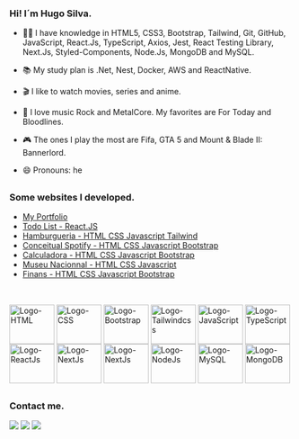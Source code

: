 ### Hi! I´m Hugo Silva.

- 👨‍💻 I have knowledge in HTML5, CSS3, Bootstrap, Tailwind, Git, GitHub, JavaScript, React.Js, TypeScript, Axios, Jest, React Testing Library, Next.Js, Styled-Components, Node.Js, MongoDB and MySQL.
- 📚 My study plan is .Net, Nest, Docker, AWS and ReactNative.
- 🎬 I like to watch movies, series and anime.
- 🥁 I love music Rock and MetalCore. My favorites are For Today and Bloodlines.
- 🎮 The ones I play the most are Fifa, GTA 5 and Mount & Blade II: Bannerlord.

- 😄 Pronouns: he

##

### Some websites I developed.

- <a href="https://dev-hugosilva.vercel.app" target="_blank">My Portfolio</a>
- <a href="https://hugosilva023.github.io/to-do-list/" target="_blank">Todo List - React.JS</a>
- <a href="https://restaurant-lime-two.vercel.app/" target="_blank">Hamburgueria - HTML CSS Javascript Tailwind</a>
- <a href="https://hugosilva023.github.io/Projeto-estudantil-spotify/" target="_blank">Conceitual Spotify - HTML CSS Javascript Bootstrap</a>
- <a href="https://hugosilva023.github.io/Projeto-App-Calculadora/" target="_blank">Calculadora - HTML CSS Javascript Bootstrap</a>
- <a href="https://hugosilva023.github.io/Projeto-Museu-Nacional/" target="_blank">Museu Nacionnal - HTML CSS Javascript</a>
- <a href="https://hugosilva023.github.io/Projeto-Site-Finans/" target="_blank">Finans - HTML CSS Javascript Bootstrap</a>

##

<div style="display: incline_block"><br>
  <img align="center" alt="Logo-HTML" height="70" width="80" src="https://cdn.jsdelivr.net/gh/devicons/devicon/icons/html5/html5-original.svg" />
  <img align="center" alt="Logo-CSS" height="70" width="80" src="https://cdn.jsdelivr.net/gh/devicons/devicon/icons/css3/css3-original.svg" />
  <img align="center" alt="Logo-Bootstrap" height="70" width="80" src="https://cdn.jsdelivr.net/gh/devicons/devicon/icons/bootstrap/bootstrap-original.svg"/>
  <img align="center" alt="Logo-Tailwindcss" height="70" width="80" src="https://cdn.jsdelivr.net/gh/devicons/devicon/icons/tailwindcss/tailwindcss-original.svg"/>
  <img align="center" alt="Logo-JavaScript" height="70" width="80" src="https://cdn.jsdelivr.net/gh/devicons/devicon/icons/javascript/javascript-original.svg" />
  <img align="center" alt="Logo-TypeScript" height="70" width="80" src="https://cdn.jsdelivr.net/gh/devicons/devicon/icons/typescript/typescript-original.svg" />
  <img align="center" alt="Logo-ReactJs" height="70" width="80" src="https://cdn.jsdelivr.net/gh/devicons/devicon/icons/react/react-original.svg" />
  <img align="center" alt="Logo-NextJs" height="70" width="80" src="https://cdn.jsdelivr.net/gh/devicons/devicon/icons/nextjs/nextjs-original.svg" />
  <img align="center" alt="Logo-NextJs" height="70" width="80" src="https://cdn.jsdelivr.net/gh/devicons/devicon/icons/jest/jest-plain.svg" />
  <img align="center" alt="Logo-NodeJs" height="70" width="80" src="https://cdn.jsdelivr.net/gh/devicons/devicon/icons/nodejs/nodejs-original.svg" />
  <img align="center" alt="Logo-MySQL" height="70" width="80" src="https://cdn.jsdelivr.net/gh/devicons/devicon/icons/mysql/mysql-original-wordmark.svg" />
  <img align="center" alt="Logo-MongoDB" height="70" width="80" src="https://cdn.jsdelivr.net/gh/devicons/devicon/icons/mongodb/mongodb-original-wordmark.svg" />
</div>

##

### Contact me.

<div>
  <a href= "mailto:hugo.m.silva.023@gmail.com"><img src="https://img.shields.io/badge/Gmail-D14836?style=for-the-badge&logo=gmail&logoColor=white" target="_blank"></a>
  <a href="https://www.linkedin.com/in/hugo-silva-7a282a188/" target="_blank"><img src="https://img.shields.io/badge/LinkedIn-0077B5?style=for-the-badge&logo=linkedin&logoColor=white" target="_blank"></a>
  <a href="https://wa.me/+5521991510641" target="_blank"><img src="https://img.shields.io/badge/WhatsApp-25D366?style=for-the-badge&logo=whatsapp&logoColor=white" target="_blank"></a>
</div>
